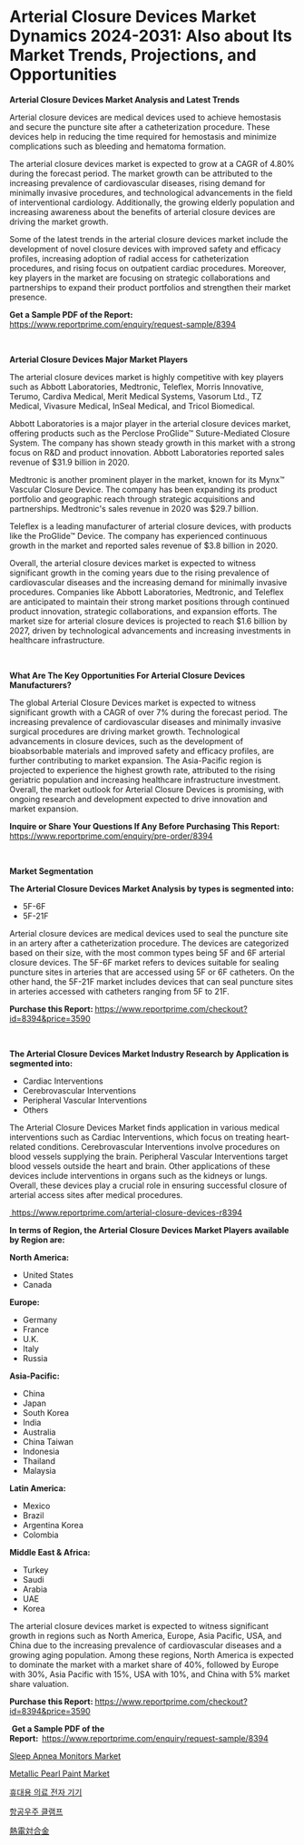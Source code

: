 <p><h1>Arterial Closure Devices Market Dynamics 2024-2031: Also about Its Market Trends, Projections, and Opportunities</h1></p><p><strong>Arterial Closure Devices Market Analysis and Latest Trends</strong></p>
<p><p>Arterial closure devices are medical devices used to achieve hemostasis and secure the puncture site after a catheterization procedure. These devices help in reducing the time required for hemostasis and minimize complications such as bleeding and hematoma formation.</p><p>The arterial closure devices market is expected to grow at a CAGR of 4.80% during the forecast period. The market growth can be attributed to the increasing prevalence of cardiovascular diseases, rising demand for minimally invasive procedures, and technological advancements in the field of interventional cardiology. Additionally, the growing elderly population and increasing awareness about the benefits of arterial closure devices are driving the market growth.</p><p>Some of the latest trends in the arterial closure devices market include the development of novel closure devices with improved safety and efficacy profiles, increasing adoption of radial access for catheterization procedures, and rising focus on outpatient cardiac procedures. Moreover, key players in the market are focusing on strategic collaborations and partnerships to expand their product portfolios and strengthen their market presence.</p></p>
<p><strong>Get a Sample PDF of the Report:&nbsp;</strong> <a href="https://www.reportprime.com/enquiry/request-sample/8394">https://www.reportprime.com/enquiry/request-sample/8394</a></p>
<p>&nbsp;</p>
<p><strong>Arterial Closure Devices Major Market Players</strong></p>
<p><p>The arterial closure devices market is highly competitive with key players such as Abbott Laboratories, Medtronic, Teleflex, Morris Innovative, Terumo, Cardiva Medical, Merit Medical Systems, Vasorum Ltd., TZ Medical, Vivasure Medical, InSeal Medical, and Tricol Biomedical.</p><p>Abbott Laboratories is a major player in the arterial closure devices market, offering products such as the Perclose ProGlide™ Suture-Mediated Closure System. The company has shown steady growth in this market with a strong focus on R&D and product innovation. Abbott Laboratories reported sales revenue of $31.9 billion in 2020.</p><p>Medtronic is another prominent player in the market, known for its Mynx™ Vascular Closure Device. The company has been expanding its product portfolio and geographic reach through strategic acquisitions and partnerships. Medtronic's sales revenue in 2020 was $29.7 billion.</p><p>Teleflex is a leading manufacturer of arterial closure devices, with products like the ProGlide™ Device. The company has experienced continuous growth in the market and reported sales revenue of $3.8 billion in 2020.</p><p>Overall, the arterial closure devices market is expected to witness significant growth in the coming years due to the rising prevalence of cardiovascular diseases and the increasing demand for minimally invasive procedures. Companies like Abbott Laboratories, Medtronic, and Teleflex are anticipated to maintain their strong market positions through continued product innovation, strategic collaborations, and expansion efforts. The market size for arterial closure devices is projected to reach $1.6 billion by 2027, driven by technological advancements and increasing investments in healthcare infrastructure.</p></p>
<p>&nbsp;</p>
<p><strong>What Are The Key Opportunities For Arterial Closure Devices Manufacturers?</strong></p>
<p><p>The global Arterial Closure Devices market is expected to witness significant growth with a CAGR of over 7% during the forecast period. The increasing prevalence of cardiovascular diseases and minimally invasive surgical procedures are driving market growth. Technological advancements in closure devices, such as the development of bioabsorbable materials and improved safety and efficacy profiles, are further contributing to market expansion. The Asia-Pacific region is projected to experience the highest growth rate, attributed to the rising geriatric population and increasing healthcare infrastructure investment. Overall, the market outlook for Arterial Closure Devices is promising, with ongoing research and development expected to drive innovation and market expansion.</p></p>
<p><strong>Inquire or Share Your Questions If Any Before Purchasing This Report:</strong> <a href="https://www.reportprime.com/enquiry/pre-order/8394">https://www.reportprime.com/enquiry/pre-order/8394</a></p>
<p>&nbsp;</p>
<p><strong>Market Segmentation</strong></p>
<p><strong>The Arterial Closure Devices Market Analysis by types is segmented into:</strong></p>
<p><ul><li>5F-6F</li><li>5F-21F</li></ul></p>
<p><p>Arterial closure devices are medical devices used to seal the puncture site in an artery after a catheterization procedure. The devices are categorized based on their size, with the most common types being 5F and 6F arterial closure devices. The 5F-6F market refers to devices suitable for sealing puncture sites in arteries that are accessed using 5F or 6F catheters. On the other hand, the 5F-21F market includes devices that can seal puncture sites in arteries accessed with catheters ranging from 5F to 21F.</p></p>
<p><strong>Purchase this Report:&nbsp;</strong><a href="https://www.reportprime.com/checkout?id=8394&price=3590">https://www.reportprime.com/checkout?id=8394&price=3590</a></p>
<p>&nbsp;</p>
<p><strong>The Arterial Closure Devices Market Industry Research by Application is segmented into:</strong></p>
<p><ul><li>Cardiac Interventions</li><li>Cerebrovascular Interventions</li><li>Peripheral Vascular Interventions</li><li>Others</li></ul></p>
<p><p>The Arterial Closure Devices Market finds application in various medical interventions such as Cardiac Interventions, which focus on treating heart-related conditions. Cerebrovascular Interventions involve procedures on blood vessels supplying the brain. Peripheral Vascular Interventions target blood vessels outside the heart and brain. Other applications of these devices include interventions in organs such as the kidneys or lungs. Overall, these devices play a crucial role in ensuring successful closure of arterial access sites after medical procedures.</p></p>
<p><a href="https://www.reportprime.com/arterial-closure-devices-r8394">&nbsp;https://www.reportprime.com/arterial-closure-devices-r8394</a></p>
<p><strong>In terms of Region, the Arterial Closure Devices Market Players available by Region are:</strong></p>
<p>
    <p> <strong> North America: </strong>
        <ul>
            <li>United States</li>
            <li>Canada</li>
        </ul>
        </p> 
    <p> <strong> Europe: </strong>
        <ul>
            <li>Germany</li>
            <li>France</li>
            <li>U.K.</li>
            <li>Italy</li>
            <li>Russia</li>
        </ul>
        </p> 
    <p> <strong> Asia-Pacific: </strong>
        <ul>
            <li>China</li>
            <li>Japan</li>
            <li>South Korea</li>
            <li>India</li>
            <li>Australia</li>
            <li>China Taiwan</li>
            <li>Indonesia</li>
            <li>Thailand</li>
            <li>Malaysia</li>
        </ul>
        </p> 
    <p> <strong> Latin America: </strong>
        <ul>
            <li>Mexico</li>
            <li>Brazil</li>
            <li>Argentina Korea</li>
            <li>Colombia</li>
        </ul>
        </p> 
    <p> <strong> Middle East & Africa: </strong>
        <ul>
            <li>Turkey</li>
            <li>Saudi</li>
            <li>Arabia</li>
            <li>UAE</li>
            <li>Korea</li>
        </ul>
    </p>
    </p>
<p><p>The arterial closure devices market is expected to witness significant growth in regions such as North America, Europe, Asia Pacific, USA, and China due to the increasing prevalence of cardiovascular diseases and a growing aging population. Among these regions, North America is expected to dominate the market with a market share of 40%, followed by Europe with 30%, Asia Pacific with 15%, USA with 10%, and China with 5% market share valuation.</p></p>
<p><strong>Purchase this Report: </strong><a href="https://www.reportprime.com/checkout?id=8394&price=3590">https://www.reportprime.com/checkout?id=8394&price=3590</a></p>
<p>&nbsp;<strong>Get a Sample PDF of the Report:&nbsp;&nbsp;</strong><a href="https://www.reportprime.com/enquiry/request-sample/8394">https://www.reportprime.com/enquiry/request-sample/8394</a></p>
<p><strong></strong></p>
<p><p><a href="https://github.com/zjyglelu/Market-Research-Report-List-2/blob/main/sleep-apnea-monitors-market.md">Sleep Apnea Monitors Market</a></p><p><a href="https://issuu.com/reportprime-2/docs/metallic-pearl-paint-market-size-2030.pptx">Metallic Pearl Paint Market</a></p><p><a href="https://medium.com/@guyeichert86/%ED%9C%B4%EB%8C%80%EC%9A%A9-%EC%9D%98%EB%A3%8C-%EC%A0%84%EC%9E%90-%EA%B8%B0%EA%B8%B0-%EC%8B%9C%EC%9E%A5-%EC%8B%9C%EC%9E%A5-%EC%A0%90%EC%9C%A0%EC%9C%A8-%EC%8B%9C%EC%9E%A5-%EB%8F%99%ED%96%A5-%EB%B0%8F-%EB%AF%B8%EB%9E%98-%EC%84%B1%EC%9E%A5-%ED%83%90%EC%83%89-4d0da38f9817">휴대용 의료 전자 기기</a></p><p><a href="https://github.com/lzuwsfreyoq70/Market-Research-Report-List-1/blob/main/651082720944.md">항공우주 클램프</a></p><p><a href="https://github.com/vtbvgl20191192/Market-Research-Report-List-1/blob/main/349521622813.md">熱電対合金</a></p></p>